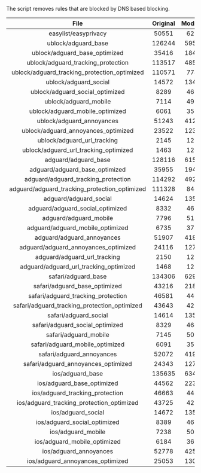 The script removes rules that are blocked by DNS based blocking.


| File | Original | Modified |
|:----:|:-----:|:-----:|
| easylist/easyprivacy | 50551 | 6232 |
| ublock/adguard_base | 126244 | 59572 |
| ublock/adguard_base_optimized | 35416 | 18421 |
| ublock/adguard_tracking_protection | 113517 | 48530 |
| ublock/adguard_tracking_protection_optimized | 110571 | 7744 |
| ublock/adguard_social | 14572 | 13498 |
| ublock/adguard_social_optimized | 8289 | 4617 |
| ublock/adguard_mobile | 7114 | 4977 |
| ublock/adguard_mobile_optimized | 6061 | 3558 |
| ublock/adguard_annoyances | 51243 | 41212 |
| ublock/adguard_annoyances_optimized | 23522 | 12399 |
| ublock/adguard_url_tracking | 2145 | 1280 |
| ublock/adguard_url_tracking_optimized | 1463 | 1277 |
| adguard/adguard_base | 128116 | 61540 |
| adguard/adguard_base_optimized | 35955 | 19420 |
| adguard/adguard_tracking_protection | 114292 | 49248 |
| adguard/adguard_tracking_protection_optimized | 111328 | 8449 |
| adguard/adguard_social | 14624 | 13556 |
| adguard/adguard_social_optimized | 8332 | 4659 |
| adguard/adguard_mobile | 7796 | 5156 |
| adguard/adguard_mobile_optimized | 6735 | 3730 |
| adguard/adguard_annoyances | 51907 | 41812 |
| adguard/adguard_annoyances_optimized | 24116 | 12714 |
| adguard/adguard_url_tracking | 2150 | 1286 |
| adguard/adguard_url_tracking_optimized | 1468 | 1283 |
| safari/adguard_base | 134306 | 62981 |
| safari/adguard_base_optimized | 43216 | 21855 |
| safari/adguard_tracking_protection | 46581 | 4407 |
| safari/adguard_tracking_protection_optimized | 43643 | 4263 |
| safari/adguard_social | 14614 | 13540 |
| safari/adguard_social_optimized | 8329 | 4646 |
| safari/adguard_mobile | 7145 | 5015 |
| safari/adguard_mobile_optimized | 6091 | 3590 |
| safari/adguard_annoyances | 52072 | 41904 |
| safari/adguard_annoyances_optimized | 24343 | 12784 |
| ios/adguard_base | 135635 | 63499 |
| ios/adguard_base_optimized | 44562 | 22371 |
| ios/adguard_tracking_protection | 46663 | 4414 |
| ios/adguard_tracking_protection_optimized | 43725 | 4270 |
| ios/adguard_social | 14672 | 13572 |
| ios/adguard_social_optimized | 8389 | 4660 |
| ios/adguard_mobile | 7238 | 5056 |
| ios/adguard_mobile_optimized | 6184 | 3628 |
| ios/adguard_annoyances | 52778 | 42502 |
| ios/adguard_annoyances_optimized | 25053 | 13081 |